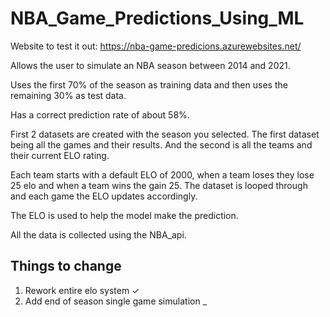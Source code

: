 # NBA_Game_Predictions_Using_ML
Website to test it out: 
https://nba-game-predicions.azurewebsites.net/

Allows the user to simulate an NBA season between 2014 and 2021.

Uses the first 70% of the season as training data and then uses the remaining 30% as test data.

Has a correct prediction rate of about 58%.

First 2 datasets are created with the season you selected.
The first dataset being all the games and their results.
And the second is all the teams and their current ELO rating.

Each team starts with a default ELO of 2000, when a team loses they lose 25 elo and when a team wins the gain 25.
The dataset is looped through and each game the ELO updates accordingly.

The ELO is used to help the model make the prediction.

All the data is collected using the NBA_api.

## Things to change 
1. Rework entire elo system ✓
2. Add end of season single game simulation	_

